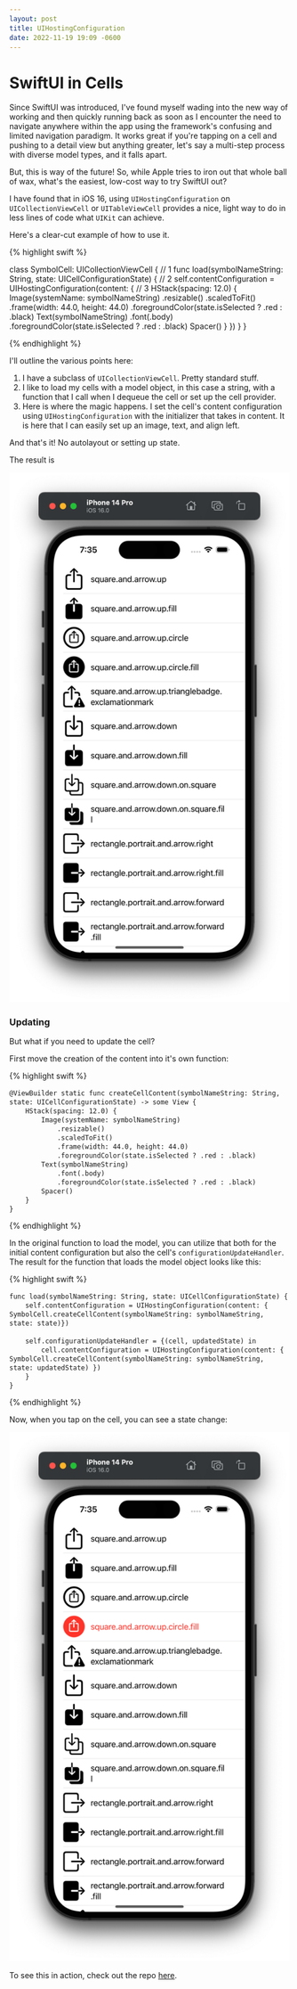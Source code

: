```yaml
---
layout: post
title: UIHostingConfiguration
date: 2022-11-19 19:09 -0600
---
```


# SwiftUI in Cells

Since SwiftUI was introduced, I've found myself wading into the new way of working and then quickly running back as soon as I encounter the need to navigate anywhere within the app using the framework's confusing and limited navigation paradigm. It works great if you're tapping on a cell and pushing to a detail view but anything greater, let's say a multi-step process with diverse model types, and it falls apart. 

But, this is way of the future! So, while Apple tries to iron out that whole ball of wax, what's the easiest, low-cost way to try SwiftUI out? 

I have found that in iOS 16, using `UIHostingConfiguration` on `UICollectionViewCell` or `UITableViewCell` provides a nice, light way to do in less lines of code what `UIKit` can achieve. 

Here's a clear-cut example of how to use it.

{% highlight swift %}

class SymbolCell: UICollectionViewCell {  // 1
    func load(symbolNameString: String, state: UICellConfigurationState) {  // 2
        self.contentConfiguration = UIHostingConfiguration(content: { // 3
            HStack(spacing: 12.0) {
                Image(systemName: symbolNameString)
                    .resizable()
                    .scaledToFit()
                    .frame(width: 44.0, height: 44.0)
                    .foregroundColor(state.isSelected ? .red : .black)
                Text(symbolNameString)
                    .font(.body)
                    .foregroundColor(state.isSelected ? .red : .black)
                Spacer()
            }
        })
    }
}

{% endhighlight %}

I'll outline the various points here:

1. I have a subclass of `UICollectionViewCell`. Pretty standard stuff.
2. I like to load my cells with a model object, in this case a string, with a function that I call when I dequeue the cell or set up the cell provider.
3. Here is where the magic happens. I set the cell's content configuration using `UIHostingConfiguration` with the initializer that takes in content. It is here that I can easily set up an image, text, and align left. 

And that's it! No autolayout or setting up state. 

The result is

![normal example](/assets/images/UIHostingConfiguration/uihostingconfiguration-normal.png)

### Updating

But what if you need to update the cell? 

First move the creation of the content into it's own function:

{% highlight swift %}

    @ViewBuilder static func createCellContent(symbolNameString: String, state: UICellConfigurationState) -> some View {
        HStack(spacing: 12.0) {
            Image(systemName: symbolNameString)
                .resizable()
                .scaledToFit()
                .frame(width: 44.0, height: 44.0)
                .foregroundColor(state.isSelected ? .red : .black)
            Text(symbolNameString)
                .font(.body)
                .foregroundColor(state.isSelected ? .red : .black)
            Spacer()
        }
    }

{% endhighlight %}

In the original function to load the model, you can utilize that both for the initial content configuration but also the cell's `configurationUpdateHandler`. The result for the function that loads the model object looks like this:

{% highlight swift %}

    func load(symbolNameString: String, state: UICellConfigurationState) {
        self.contentConfiguration = UIHostingConfiguration(content: { SymbolCell.createCellContent(symbolNameString: symbolNameString, state: state)})
        
        self.configurationUpdateHandler = {(cell, updatedState) in
            cell.contentConfiguration = UIHostingConfiguration(content: { SymbolCell.createCellContent(symbolNameString: symbolNameString, state: updatedState) })
        }
    }

{% endhighlight %}

Now, when you tap on the cell, you can see a state change: 

![selected example](/assets/images/UIHostingConfiguration/uihostingconfiguration-selected.png)


To see this in action, check out the repo [here](https://github.com/jacobvanorder/UIHostingConfiguration).
